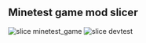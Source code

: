 
## Minetest game mod slicer

![slice minetest_game](https://github.com/minetest-game/repo_slicer/workflows/slice_mtg/badge.svg)
![slice devtest](https://github.com/minetest-game/repo_slicer/workflows/slice_devtest/badge.svg)
